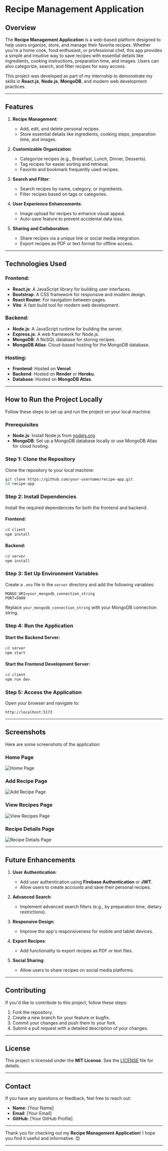 # Recipe Management Application

## Overview
The **Recipe Management Application** is a web-based platform designed to help users organize, store, and manage their favorite recipes. Whether you're a home cook, food enthusiast, or professional chef, this app provides a simple and intuitive way to save recipes with essential details like ingredients, cooking instructions, preparation time, and images. Users can also categorize, search, and filter recipes for easy access.

This project was developed as part of my internship to demonstrate my skills in **React.js**, **Node.js**, **MongoDB**, and modern web development practices.

---

## Features
1. **Recipe Management**:
   - Add, edit, and delete personal recipes.
   - Store essential details like ingredients, cooking steps, preparation time, and images.

2. **Customizable Organization**:
   - Categorize recipes (e.g., Breakfast, Lunch, Dinner, Desserts).
   - Tag recipes for easier sorting and retrieval.
   - Favorite and bookmark frequently used recipes.

3. **Search and Filter**:
   - Search recipes by name, category, or ingredients.
   - Filter recipes based on tags or categories.

4. **User Experience Enhancements**:
   - Image upload for recipes to enhance visual appeal.
   - Auto-save feature to prevent accidental data loss.

5. **Sharing and Collaboration**:
   - Share recipes via a unique link or social media integration.
   - Export recipes as PDF or text format for offline access.

---

## Technologies Used
### Frontend:
- **React.js**: A JavaScript library for building user interfaces.
- **Bootstrap**: A CSS framework for responsive and modern design.
- **React Router**: For navigation between pages.
- **Vite**: A fast build tool for modern web development.

### Backend:
- **Node.js**: A JavaScript runtime for building the server.
- **Express.js**: A web framework for Node.js.
- **MongoDB**: A NoSQL database for storing recipes.
- **MongoDB Atlas**: Cloud-based hosting for the MongoDB database.

### Hosting:
- **Frontend**: Hosted on **Vercel**.
- **Backend**: Hosted on **Render** or **Heroku**.
- **Database**: Hosted on **MongoDB Atlas**.

---

## How to Run the Project Locally
Follow these steps to set up and run the project on your local machine.

### Prerequisites
- **Node.js**: Install Node.js from [nodejs.org](https://nodejs.org/).
- **MongoDB**: Set up a MongoDB database locally or use MongoDB Atlas for cloud hosting.

### Step 1: Clone the Repository
Clone the repository to your local machine:
```bash
git clone https://github.com/your-username/recipe-app.git
cd recipe-app
```

### Step 2: Install Dependencies
Install the required dependencies for both the frontend and backend.

#### Frontend:
```bash
cd client
npm install
```

#### Backend:
```bash
cd server
npm install
```

### Step 3: Set Up Environment Variables
Create a `.env` file in the `server` directory and add the following variables:
```env
MONGO_URI=your_mongodb_connection_string
PORT=5000
```

Replace `your_mongodb_connection_string` with your MongoDB connection string.

### Step 4: Run the Application
#### Start the Backend Server:
```bash
cd server
npm start
```

#### Start the Frontend Development Server:
```bash
cd client
npm run dev
```

### Step 5: Access the Application
Open your browser and navigate to:
```
http://localhost:5173
```

---

## Screenshots
Here are some screenshots of the application:

### Home Page
![Home Page](screenshots/home.png)

### Add Recipe Page
![Add Recipe Page](screenshots/add-recipe.png)

### View Recipes Page
![View Recipes Page](screenshots/view-recipes.png)

### Recipe Details Page
![Recipe Details Page](screenshots/recipe-details.png)

---

## Future Enhancements
1. **User Authentication**:
   - Add user authentication using **Firebase Authentication** or **JWT**.
   - Allow users to create accounts and save their personal recipes.

2. **Advanced Search**:
   - Implement advanced search filters (e.g., by preparation time, dietary restrictions).

3. **Responsive Design**:
   - Improve the app's responsiveness for mobile and tablet devices.

4. **Export Recipes**:
   - Add functionality to export recipes as PDF or text files.

5. **Social Sharing**:
   - Allow users to share recipes on social media platforms.

---

## Contributing
If you'd like to contribute to this project, follow these steps:
1. Fork the repository.
2. Create a new branch for your feature or bugfix.
3. Commit your changes and push them to your fork.
4. Submit a pull request with a detailed description of your changes.

---

## License
This project is licensed under the **MIT License**. See the [LICENSE](LICENSE) file for details.

---

## Contact
If you have any questions or feedback, feel free to reach out:
- **Name**: [Your Name]
- **Email**: [Your Email]
- **GitHub**: [Your GitHub Profile]

---

Thank you for checking out my **Recipe Management Application**! I hope you find it useful and informative. 😊

---
